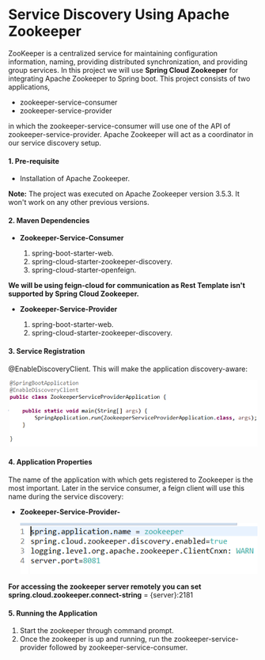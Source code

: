 # Service Discovery Using Apache Zookeeper
ZooKeeper is a centralized service for maintaining configuration information, naming, providing distributed synchronization, and providing group services. In this project we will use **Spring Cloud Zookeeper** for integrating Apache Zookeeper to Spring boot. This project consists of two applications,
* zookeeper-service-consumer 
* zookeeper-service-provider

 in which the zookeeper-service-consumer will use one of the API of zookeeper-service-provider. Apache Zookeeper will act as a coordinator in our service discovery setup. 
 
#### 1. Pre-requisite
  * Installation of Apache Zookeeper.
  
**Note:** The project was executed on Apache Zookeeper version 3.5.3. It won't work on any other previous versions.

#### 2. Maven Dependencies 

* **Zookeeper-Service-Consumer**

    1. spring-boot-starter-web.
    2. spring-cloud-starter-zookeeper-discovery.
    3. spring-cloud-starter-openfeign.
   
**We will be using feign-cloud for communication as Rest Template isn't supported by Spring Cloud Zookeeper.**
  
* **Zookeeper-Service-Provider**

    1. spring-boot-starter-web.
    2. spring-cloud-starter-zookeeper-discovery.
  
#### 3. Service Registration

@EnableDiscoveryClient. This will make the application discovery-aware: 

![](img/main1.png)



#### 4. Application Properties

The name of the application with which gets registered to Zookeeper is the most important. Later in the service consumer, a feign client will use this name during the service discovery:

* **Zookeeper-Service-Provider-**

  ![](img/prop.png)
  
**For accessing the zookeeper server remotely you can set spring.cloud.zookeeper.connect-string** = {server}:2181

#### 5. Running the Application

1. Start the zookeeper through command prompt.
2. Once the zookeeper is up and running, run the zookeeper-service-provider followed by zookeeper-service-consumer.
  
